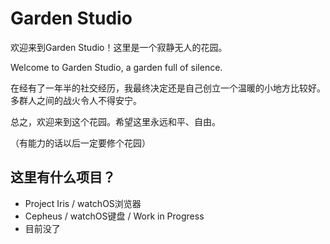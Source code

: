 # Garden Studio
欢迎来到Garden Studio！这里是一个寂静无人的花园。

Welcome to Garden Studio, a garden full of silence.

在经有了一年半的社交经历，我最终决定还是自己创立一个温暖的小地方比较好。多群人之间的战火令人不得安宁。

总之，欢迎来到这个花园。希望这里永远和平、自由。

（有能力的话以后一定要修个花园）

## 这里有什么项目？
- Project Iris / watchOS浏览器
- Cepheus / watchOS键盘 / Work in Progress
- 目前没了
